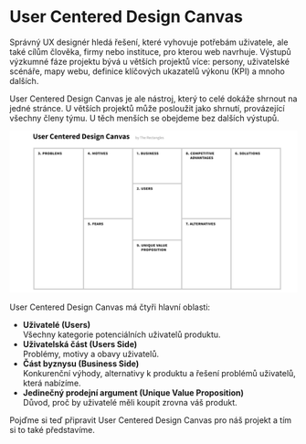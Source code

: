 # User Centered Design Canvas

Správný UX designér hledá řešení, které vyhovuje potřebám uživatele, ale také cílům člověka, firmy nebo instituce, pro kterou web navrhuje. Výstupů výzkumné fáze projektu bývá u větších projektů více: persony, uživatelské scénáře, mapy webu, definice klíčových ukazatelů výkonu (KPI) a mnoho dalších. 

User Centered Design Canvas je ale nástroj, který to celé dokáže shrnout na jedné stránce. U větších projektů může posloužit jako shrnutí, provázející všechny členy týmu. U těch menších se obejdeme bez dalších výstupů.

![User Centered Design Canvas](dist/images/original/design-canvas.png)

User Centered Design Canvas má čtyři hlavní oblasti:

* **Uživatelé (Users)**  
Všechny kategorie potenciálních uživatelů produktu.
* **Uživatelská část (Users Side)**  
Problémy, motivy a obavy uživatelů.
* **Část byznysu (Business Side)**  
Konkurenční výhody, alternativy k produktu a řešení problémů uživatelů, která nabízíme.
* **Jedinečný prodejní argument (Unique Value Proposition)**  
Důvod, proč by uživatelé měli koupit zrovna váš produkt.

Pojďme si teď připravit User Centered Design Canvas pro náš projekt a tím si to také představíme.

